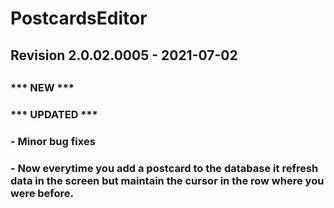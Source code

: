# PostcardsEditor
##
## Revision 2.0.02.0005 - 2021-07-02
##
### *** NEW ***
###
###
###
###  *** UPDATED ***
###
### - Minor bug fixes
### - Now everytime you add a postcard to the database it refresh data in the screen but maintain the cursor in the row where you were before.
